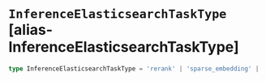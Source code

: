 # `InferenceElasticsearchTaskType` [alias-InferenceElasticsearchTaskType]
```typescript
type InferenceElasticsearchTaskType = 'rerank' | 'sparse_embedding' | 'text_embedding';
```
